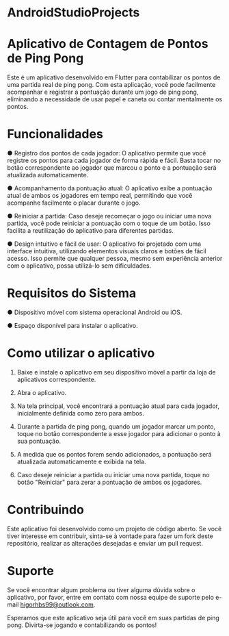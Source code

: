 # AndroidStudioProjects
# Aplicativo de Contagem de Pontos de Ping Pong
Este é um aplicativo desenvolvido em Flutter para contabilizar os pontos de uma partida real de ping pong. Com esta aplicação, você pode facilmente acompanhar e registrar a pontuação durante um jogo de ping pong, eliminando a necessidade de usar papel e caneta ou contar mentalmente os pontos.

# Funcionalidades
● Registro dos pontos de cada jogador: O aplicativo permite que você registre os pontos para cada jogador de forma rápida e fácil. Basta tocar no botão correspondente ao jogador que marcou o ponto e a pontuação será atualizada automaticamente.

● Acompanhamento da pontuação atual: O aplicativo exibe a pontuação atual de ambos os jogadores em tempo real, permitindo que você acompanhe facilmente o placar durante o jogo.

● Reiniciar a partida: Caso deseje recomeçar o jogo ou iniciar uma nova partida, você pode reiniciar a pontuação com o toque de um botão. Isso facilita a reutilização do aplicativo para diferentes partidas.

● Design intuitivo e fácil de usar: O aplicativo foi projetado com uma interface intuitiva, utilizando elementos visuais claros e botões de fácil acesso. Isso permite que qualquer pessoa, mesmo sem experiência anterior com o aplicativo, possa utilizá-lo sem dificuldades.

# Requisitos do Sistema
● Dispositivo móvel com sistema operacional Android ou iOS.

● Espaço disponível para instalar o aplicativo.

# Como utilizar o aplicativo
1. Baixe e instale o aplicativo em seu dispositivo móvel a partir da loja de aplicativos correspondente.

2. Abra o aplicativo.

3. Na tela principal, você encontrará a pontuação atual para cada jogador, inicialmente definida como zero para ambos.

4. Durante a partida de ping pong, quando um jogador marcar um ponto, toque no botão correspondente a esse jogador para adicionar o ponto à sua pontuação.

5. A medida que os pontos forem sendo adicionados, a pontuação será atualizada automaticamente e exibida na tela.

6. Caso deseje reiniciar a partida ou iniciar uma nova partida, toque no botão "Reiniciar" para zerar a pontuação de ambos os jogadores.

# Contribuindo
Este aplicativo foi desenvolvido como um projeto de código aberto. Se você tiver interesse em contribuir, sinta-se à vontade para fazer um fork deste repositório, realizar as alterações desejadas e enviar um pull request.

# Suporte
Se você encontrar algum problema ou tiver alguma dúvida sobre o aplicativo, por favor, entre em contato com nossa equipe de suporte pelo e-mail higorhbs99@outlook.com.

Esperamos que este aplicativo seja útil para você em suas partidas de ping pong. Divirta-se jogando e contabilizando os pontos!
